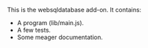 This is the websqldatabase add-on.  It contains:

* A program (lib/main.js).
* A few tests.
* Some meager documentation.
